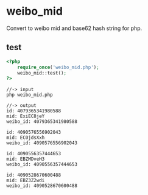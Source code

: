 # weibo_mid
Convert to weibo mid and base62 hash string for php.

test
----
```php
<?php
    require_once('weibo_mid.php');
    weibo_mid::test();
?>
```

```
//-> input
php weibo_mid.php

//-> output
id: 4079365341980588
mid: ExiEC8jeY
weibo_id: 4079365341980588

id: 4090576556902043
mid: EC0jdsXxh
weibo_id: 4090576556902043

id: 4090556357444653
mid: EBZMDveH3
weibo_id: 4090556357444653

id: 4090528670600488
mid: EBZ3Z2wdi
weibo_id: 4090528670600488
```

